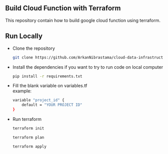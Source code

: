 ## Build Cloud Function with Terraform

This repository contain how to build google cloud function using terraform.

## Run Locally 
- Clone the repository
    ```bash
    git clone https://github.com/ArkanNibrastama/cloud-data-infrastructure/tree/main/Cloud%20Function.git
    ```
- Install the dependencies if you want to try to run code on local computer
    ```bash
    pip install -r requirements.txt
    ```
- Fill the blank variable on variables.tf
    <br> example:
    ```bash
    variable "project_id" {
        default = "YOUR PROJECT ID"
    }
    ```
- Run terraform
    ```bash
    terraform init
    ```
    ```bash
    terraform plan
    ```
    ```bash
    terraform apply
    ```
